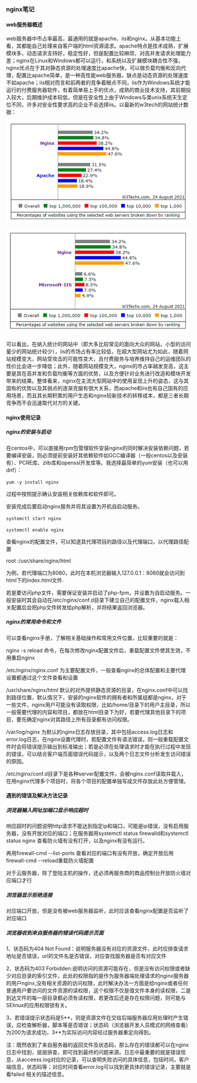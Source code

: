 ### nginx笔记

#### web服务器概述

web服务器中市占率最高，最通用的就是apache、iis和nginx。从基本功能上看，其都能自己处理来自客户端的html资源请求。apache特点是技术成熟，扩展模块多，动态请求支持好，稳定性好，但是配置比较麻烦，对高并发请求处理能力差；nginx在Linux和Windows都可以运行，和系统以及扩展模块耦合性不强，nginx优点在于其对静态资源的处理速度比apache快，可以做负载均衡和反向代理，配置比apache简单，是一种高性能web服务器，缺点是动态资源的处理速度不如apache；iis相对而言和前两者的竞争着眼点不同，iis作为Windows系统才能运行的付费服务器软件，有着简单易上手的优点，成熟的商业技术支持，其前期投入较大，后期维护成本较低，但是在安全性上由于Windows与类unix系统天生定位不同，许多对安全性要求高的企业不会选择iis。以最新的w3tech的网站统计数据：

![nginx-vs-apache](images/nginx-vs-apache.png)

![nginx-vs-iis](images/nginx-vs-iis.png)

可以看出，在纳入统计的网站中（即大多比较常见的面向大众的网站，小型的访问量少的网站统计较少），iis的市场占有率比较低，在超大型网站尤为如此，随着网站规模变大，网站受攻击的可能性变大，且付费服务与培养维持自己的运维团队的性价比会进一步降低；此外，随着网站规模变大，nginx的市占率越发变高，这主要是其在高并发和负载均衡等方面的优势，以及方便针对业务进行改造和模块开发带来的结果。整体看来，nginx在主流大型网站中的使用呈现上升的姿态，这与其固有的优势以及其弱点的逐渐克服有很大关系，而apache和iis也有自己固有的应用场景，而且其长期积累的用户生态和nginx较新技术的转移成本，都是三者长期竞争而不会迅速取代对方的关键。

#### nginx使用记录

##### nginx的安装与启动

在centos中，可以直接用rpm包管理软件安装nginx的同时解决安装依赖问题，若要编译安装，则必须提前安装好其依赖软件如GCC编译器（一般centos以及安装有）、PCRE库、zlib库和openssl开发库等。我选择最简单的yum安装（也可以用dnf）：

`yum -y install nginx`

过程中按照提示确认安装相关依赖库和软件即可。

安装完成后要启动nginx服务并将其设置为开机自启动服务。

`systemctl start nginx`

`systemctl enable nginx`

查看nginx的配置文件，可以知道其代理项目的路径以及代理端口，以代理路径配置

root :/usr/share/nginx/html

为例，若代理端口为8080，此时在本机浏览器输入127.0.0.1：8080就会访问到html下的index.html文件.

若是要访问php文件，需要保证安装并启动了php-fpm，并设置为自启动服务。一般安装时其会自动在/etc/nginx/conf.d目录下建立自己的配置文件，nginx载入相关配置后会把php文件转发给php解析，并将结果返回浏览器。

##### nginx的常用命令和文件

可以查看nginx手册，了解相关基础操作和常用文件位置，比较重要的就是：

nginx -s reload 命令，在每次修改nginx配置文件后，重载配置文件使其生效，不用重启nginx

/etc/nginx/nginx.conf 为主要配置文件，一般查看nginx的总体配置和主要代理设置都通过这个文件查看和设置

/usr/share/nginx/html 默认的对外提供静态资源的目录，在nginx.conf中可以找到路径位置，默认情况下，安装的nginx软件的拥有者和所属组都是nginx，对于一些文件，nginx用户可能没有读取权限，比如/home/目录下的用户主目录，所以一般需要代理的内容和项目，都放在html目录下为好，若要代理其他目录下的项目，要先确定nginx对其路径上所有目录都有访问权限。

/var/log/nginx 为默认的nginx日志存放目录，其中包括access.log日志和error.log日志，在nginx设置代理时，若配置文件有语法错误，则一般重载配置文件时会将错误提示输出到标准输出；若是必须在处理请求时才能在执行过程中发现的错误，可以结合客户端页面错误代码提示，以及两个日志文件分析发生访问错误的原因。

/etc/nginx/conf.d目录下是各种server配置文件，会被nginx.conf读取并载入，在用nginx代理多个项目时，将各个项目的配置单独写成文件存放此处方便管理。

#### 遇到的错误及解决方法记录

##### 浏览器输入网址加端口显示响应超时

响应超时的问题说明http请求不能达到指定ip和端口，可能是ip错误，没有启用服务器，没有开放对应的端口；在服务器用systemctl status firewalld和systemctl status nginx 查看防火墙有没有打开，以及nginx有没有运行。

再用firewall-cmd --list-ports 查看对应的端口有没有开放，确定开放后用firewall-cmd --reload重载防火墙配置

对于云服务器，除了登陆主机的操作，还必须再服务商的商品控制台开放防火墙对应端口才行

##### 浏览器显示拒绝连接

对应端口开放，但是没有被web服务器监听，此时应该查看nginx配置是否监听了对应端口

##### 浏览器收到来自服务器的错误代码提示页面

1、状态码为404 Not Found：说明服务器没有对应的资源文件，此时应排查请求地址是否错误，url的文件名是否错误，对应查找服务器是否有对应文件

2、状态码为403 Forbidden:说明访问的资源可能存在，但是没有访问权限或者缺少对应目录的索引文件，此处的权限指的是作为服务器端处理请求的nginx服务器的用户nginx,没有相关资源的访问权限，此时解决办法一方面是给nginx或者任何普通用户要访问的文件资源的读权限，这个权限不仅是值文件本身的读权限，二是到达文件的每一层目录都必须有读权限，若更改后还是存在权限问题，则可能与SElinux的应用权限锁有关。

3、若错误提示状态码是5**，则是资源文件在交给后端服务器应用处理时产生错误，应检查解析器，脚本等是否错误；状态码（浏览器开发人员模式的网络查看）为200为请求成功，3\*\*为实际访问内容经过服务器重定向得到。

注：既然收到了来自服务器的返回文件及状态码，那么存在的错误都可以在nginx日志中找到，层层排查，即可找到最终的问题来源。日志中最重要的就是错误信息，从acceess.log对应的记录，可以查明失败访问的具体信息，包括时间，客户端信息，状态码等；对应时间查看error.log可以找到更具体的错误记录，主要就是看failed 相关的描述信息。

